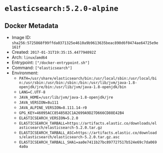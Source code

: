 # `elasticsearch:5.2.0-alpine`

## Docker Metadata

- Image ID: `sha256:5725868f99ffda0371325e4610a9b9613635beac890d6f0474ae64725e9e161f`
- Created: `2017-01-31T19:35:15.447794092Z`
- Arch: `linux`/`amd64`
- Entrypoint: `["/docker-entrypoint.sh"]`
- Command: `["elasticsearch"]`
- Environment:
  - `PATH=/usr/share/elasticsearch/bin:/usr/local/sbin:/usr/local/bin:/usr/sbin:/usr/bin:/sbin:/bin:/usr/lib/jvm/java-1.8-openjdk/jre/bin:/usr/lib/jvm/java-1.8-openjdk/bin`
  - `LANG=C.UTF-8`
  - `JAVA_HOME=/usr/lib/jvm/java-1.8-openjdk/jre`
  - `JAVA_VERSION=8u111`
  - `JAVA_ALPINE_VERSION=8.111.14-r0`
  - `GPG_KEY=46095ACC8548582C1A2699A9D27D666CD88E42B4`
  - `ELASTICSEARCH_VERSION=5.2.0`
  - `ELASTICSEARCH_TARBALL=https://artifacts.elastic.co/downloads/elasticsearch/elasticsearch-5.2.0.tar.gz`
  - `ELASTICSEARCH_TARBALL_ASC=https://artifacts.elastic.co/downloads/elasticsearch/elasticsearch-5.2.0.tar.gz.asc`
  - `ELASTICSEARCH_TARBALL_SHA1=aa0e7411b27bc897727517b524e69c7da0694a0a`
